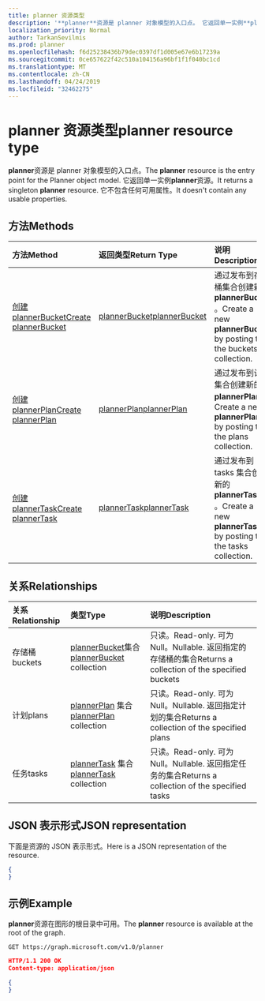 ```yaml
---
title: planner 资源类型
description: '**planner**资源是 planner 对象模型的入口点。 它返回单一实例**planner**资源。  它不包含任何可用属性。'
localization_priority: Normal
author: TarkanSevilmis
ms.prod: planner
ms.openlocfilehash: f6d25238436b79dec0397df1d005e67e6b17239a
ms.sourcegitcommit: 0ce657622f42c510a104156a96bf1f1f040bc1cd
ms.translationtype: MT
ms.contentlocale: zh-CN
ms.lasthandoff: 04/24/2019
ms.locfileid: "32462275"
---
```

# <a name="planner-resource-type"></a><span data-ttu-id="f4ed6-105">planner 资源类型</span><span class="sxs-lookup"><span data-stu-id="f4ed6-105">planner resource type</span></span>

<span data-ttu-id="f4ed6-106">**planner**资源是 planner 对象模型的入口点。</span><span class="sxs-lookup"><span data-stu-id="f4ed6-106">The **planner** resource is the entry point for the Planner object model.</span></span> <span data-ttu-id="f4ed6-107">它返回单一实例**planner**资源。</span><span class="sxs-lookup"><span data-stu-id="f4ed6-107">It returns a singleton **planner** resource.</span></span>  <span data-ttu-id="f4ed6-108">它不包含任何可用属性。</span><span class="sxs-lookup"><span data-stu-id="f4ed6-108">It doesn't contain any usable properties.</span></span>


## <a name="methods"></a><span data-ttu-id="f4ed6-109">方法</span><span class="sxs-lookup"><span data-stu-id="f4ed6-109">Methods</span></span>

| <span data-ttu-id="f4ed6-110">方法</span><span class="sxs-lookup"><span data-stu-id="f4ed6-110">Method</span></span>           | <span data-ttu-id="f4ed6-111">返回类型</span><span class="sxs-lookup"><span data-stu-id="f4ed6-111">Return Type</span></span>    |<span data-ttu-id="f4ed6-112">说明</span><span class="sxs-lookup"><span data-stu-id="f4ed6-112">Description</span></span>|
|:---------------|:--------|:----------|
|[<span data-ttu-id="f4ed6-113">创建 plannerBucket</span><span class="sxs-lookup"><span data-stu-id="f4ed6-113">Create plannerBucket</span></span>](../api/planner-post-buckets.md) |[<span data-ttu-id="f4ed6-114">plannerBucket</span><span class="sxs-lookup"><span data-stu-id="f4ed6-114">plannerBucket</span></span>](plannerbucket.md)| <span data-ttu-id="f4ed6-115">通过发布到存储桶集合创建新的**plannerBucket** 。</span><span class="sxs-lookup"><span data-stu-id="f4ed6-115">Create a new **plannerBucket** by posting to the buckets collection.</span></span>|
|[<span data-ttu-id="f4ed6-116">创建 plannerPlan</span><span class="sxs-lookup"><span data-stu-id="f4ed6-116">Create plannerPlan</span></span>](../api/planner-post-plans.md) |[<span data-ttu-id="f4ed6-117">plannerPlan</span><span class="sxs-lookup"><span data-stu-id="f4ed6-117">plannerPlan</span></span>](plannerplan.md)| <span data-ttu-id="f4ed6-118">通过发布到计划集合创建新的**plannerPlan** 。</span><span class="sxs-lookup"><span data-stu-id="f4ed6-118">Create a new **plannerPlan** by posting to the plans collection.</span></span>|
|[<span data-ttu-id="f4ed6-119">创建 plannerTask</span><span class="sxs-lookup"><span data-stu-id="f4ed6-119">Create plannerTask</span></span>](../api/planner-post-tasks.md) |[<span data-ttu-id="f4ed6-120">plannerTask</span><span class="sxs-lookup"><span data-stu-id="f4ed6-120">plannerTask</span></span>](plannertask.md)| <span data-ttu-id="f4ed6-121">通过发布到 tasks 集合创建新的**plannerTask** 。</span><span class="sxs-lookup"><span data-stu-id="f4ed6-121">Create a new **plannerTask** by posting to the tasks collection.</span></span>|

## <a name="relationships"></a><span data-ttu-id="f4ed6-122">关系</span><span class="sxs-lookup"><span data-stu-id="f4ed6-122">Relationships</span></span>
| <span data-ttu-id="f4ed6-123">关系</span><span class="sxs-lookup"><span data-stu-id="f4ed6-123">Relationship</span></span> | <span data-ttu-id="f4ed6-124">类型</span><span class="sxs-lookup"><span data-stu-id="f4ed6-124">Type</span></span>   |<span data-ttu-id="f4ed6-125">说明</span><span class="sxs-lookup"><span data-stu-id="f4ed6-125">Description</span></span>|
|:---------------|:--------|:----------|
|<span data-ttu-id="f4ed6-126">存储桶</span><span class="sxs-lookup"><span data-stu-id="f4ed6-126">buckets</span></span>|<span data-ttu-id="f4ed6-127">[plannerBucket](plannerbucket.md)集合</span><span class="sxs-lookup"><span data-stu-id="f4ed6-127">[plannerBucket](plannerbucket.md) collection</span></span>| <span data-ttu-id="f4ed6-128">只读。</span><span class="sxs-lookup"><span data-stu-id="f4ed6-128">Read-only.</span></span> <span data-ttu-id="f4ed6-129">可为 Null。</span><span class="sxs-lookup"><span data-stu-id="f4ed6-129">Nullable.</span></span> <span data-ttu-id="f4ed6-130">返回指定的存储桶的集合</span><span class="sxs-lookup"><span data-stu-id="f4ed6-130">Returns a collection of the specified buckets</span></span>|
|<span data-ttu-id="f4ed6-131">计划</span><span class="sxs-lookup"><span data-stu-id="f4ed6-131">plans</span></span>|<span data-ttu-id="f4ed6-132">[plannerPlan](plannerplan.md) 集合</span><span class="sxs-lookup"><span data-stu-id="f4ed6-132">[plannerPlan](plannerplan.md) collection</span></span>| <span data-ttu-id="f4ed6-133">只读。</span><span class="sxs-lookup"><span data-stu-id="f4ed6-133">Read-only.</span></span> <span data-ttu-id="f4ed6-134">可为 Null。</span><span class="sxs-lookup"><span data-stu-id="f4ed6-134">Nullable.</span></span> <span data-ttu-id="f4ed6-135">返回指定计划的集合</span><span class="sxs-lookup"><span data-stu-id="f4ed6-135">Returns a collection of the specified plans</span></span>|
|<span data-ttu-id="f4ed6-136">任务</span><span class="sxs-lookup"><span data-stu-id="f4ed6-136">tasks</span></span>|<span data-ttu-id="f4ed6-137">[plannerTask](plannertask.md) 集合</span><span class="sxs-lookup"><span data-stu-id="f4ed6-137">[plannerTask](plannertask.md) collection</span></span>| <span data-ttu-id="f4ed6-138">只读。</span><span class="sxs-lookup"><span data-stu-id="f4ed6-138">Read-only.</span></span> <span data-ttu-id="f4ed6-139">可为 Null。</span><span class="sxs-lookup"><span data-stu-id="f4ed6-139">Nullable.</span></span> <span data-ttu-id="f4ed6-140">返回指定任务的集合</span><span class="sxs-lookup"><span data-stu-id="f4ed6-140">Returns a collection of the specified tasks</span></span>|

## <a name="json-representation"></a><span data-ttu-id="f4ed6-141">JSON 表示形式</span><span class="sxs-lookup"><span data-stu-id="f4ed6-141">JSON representation</span></span>
<span data-ttu-id="f4ed6-142">下面是资源的 JSON 表示形式。</span><span class="sxs-lookup"><span data-stu-id="f4ed6-142">Here is a JSON representation of the resource.</span></span>

<!-- {
  "blockType": "resource",
  "baseType": "microsoft.graph.entity",
  "@odata.type": "microsoft.graph.planner"
}-->

```json
{
}
```

## <a name="example"></a><span data-ttu-id="f4ed6-143">示例</span><span class="sxs-lookup"><span data-stu-id="f4ed6-143">Example</span></span>

<span data-ttu-id="f4ed6-144">**planner**资源在图形的根目录中可用。</span><span class="sxs-lookup"><span data-stu-id="f4ed6-144">The **planner** resource is available at the root of the graph.</span></span>

<!--{
  "blockType": "request"
}-->
```http
GET https://graph.microsoft.com/v1.0/planner
```

<!--{
  "blockType": "response",
  "truncated": true,
  "@odata.type": "microsoft.graph.planner"
}-->
```json
HTTP/1.1 200 OK
Content-type: application/json

{
}
```

<!-- uuid: 8fcb5dbc-d5aa-4681-8e31-b001d5168d79
2015-10-25 14:57:30 UTC -->
<!-- {
  "type": "#page.annotation",
  "description": "planner resource",
  "keywords": "",
  "section": "documentation",
  "tocPath": ""
}-->
